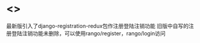 # <<tango with django>>
最新版引入了django-registration-redux包作注册登陆注销功能
旧版中自写的注册登陆注销功能未删除，可以使用rango/register，rango/login访问
